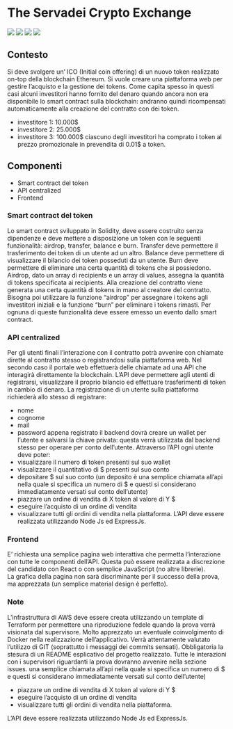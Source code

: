 # The Servadei Crypto Exchange

<img src = "https://img.shields.io/static/v1?label=level&message=hard&color=red"> <img src = "https://img.shields.io/static/v1?label=&message=web-development&color=informational"> <img src = "https://img.shields.io/static/v1?label=&message=infrastructure&color=informational"> <img src = "https://img.shields.io/static/v1?label=&message=blockchain&color=informational">

## Contesto
Si deve svolgere un’ ICO (Initial coin offering) di un nuovo token realizzato on-top della blockchain Ethereum.
Si vuole creare una piattaforma web per gestire l’acquisto e la gestione dei tokens.
Come capita spesso in questi casi alcuni investitori hanno fornito del denaro quando ancora non era disponibile lo smart contract sulla blockchain: andranno quindi ricompensati automaticamente alla creazione del contratto con dei token.
-   investitore 1: 10.000$
-   investitore 2: 25.000$
-   investitore 3: 100.000$
ciascuno degli investitori ha comprato i token al prezzo promozionale in prevendita di 0.01$ a token.

## Componenti
-   Smart contract del token
-   API centralized
-   Frontend

### Smart contract del token
Lo smart contract sviluppato in Solidity, deve essere costruito senza dipendenze e deve mettere a disposizione un token con le seguenti funzionalità: airdrop, transfer, balance e burn.
Transfer deve permettere il trasferimento dei token di un utente ad un altro. Balance deve permettere di visualizzare il bilancio dei token posseduti da un utente. Burn deve permettere di eliminare una certa quantità di tokens che si possiedono. Airdrop, dato un array di recipients e un array di values, assegna la quantità di tokens specificata ai recipients. Alla creazione del contratto viene generata una certa quantità di tokens in mano al creatore del contratto. Bisogna poi utilizzare la funzione “airdrop” per assegnare i tokens agli investitori iniziali e la funzione “burn” per eliminare i tokens rimasti.
Per ognuna di queste funzionalità deve essere emesso un evento dallo smart contract.

### API centralized
Per gli utenti finali l’interazione con il contratto potrà avvenire con chiamate dirette al contratto stesso o registrandosi sulla piattaforma web.
Nel secondo caso il portale web effettuerà delle chiamate ad una API che interagirà direttamente la blockchain.
L’API deve permettere agli utenti di registrarsi, visualizzare il proprio bilancio ed effettuare trasferimenti di token in cambio di denaro.
La registrazione di un utente sulla piattaforma richiederà allo stesso di registrare:
-   nome
-   cognome
-   mail
-   password
appena registrato il backend dovrà creare un wallet per l’utente e salvarsi la chiave privata: questa verrà utilizzata dal backend stesso per operare per conto dell’utente.
Attraverso l’API ogni utente deve poter:
-   visualizzare il numero di token presenti sul suo wallet
-   visualizzare il quantitativo di $ presenti sul suo conto
-   depositare $ sul suo conto (un deposito è una semplice chiamata all’api nella quale si specifica un numero di $ e questi si considerano immediatamente versati sul conto dell’utente)
-   piazzare un ordine di vendita di X token al valore di Y $
-   eseguire l’acquisto di un ordine di vendita
-   visualizzare tutti gli ordini di vendita nella piattaforma.
L’API deve essere realizzata utilizzando Node Js ed ExpressJs.

### Frontend

E’ richiesta una semplice pagina web interattiva che permetta l’interazione con tutte le componenti dell’API. Questa può essere realizzata a discrezione del candidato con React o con semplice JavaScript (no altre librerie).  
La grafica della pagina non sarà discriminante per il successo della prova, ma apprezzata (un semplice material design è perfetto).

### Note

L’infrastruttura di AWS deve essere creata utilizzando un template di Terraform per permettere una riproduzione fedele quando la prova verrà visionata dal supervisore.
Molto apprezzato un eventuale coinvolgimento di Docker nella realizzazione dell’applicativo.
Verrà attentamente valutato l’utilizzo di GIT (soprattutto i messaggi dei commits sensati). Obbligatoria la stesura di un README esplicativo del progetto realizzato.
Tutte le interazioni con i supervisori riguardanti la prova dovranno avvenire nella sezione issues.
una semplice chiamata all’api nella quale si specifica un numero di $ e questi si considerano immediatamente versati sul conto dell’utente)

- piazzare un ordine di vendita di X token al valore di Y $
- eseguire l’acquisto di un ordine di vendita
- visualizzare tutti gli ordini di vendita nella piattaforma.

L’API deve essere realizzata utilizzando Node Js ed ExpressJs.
